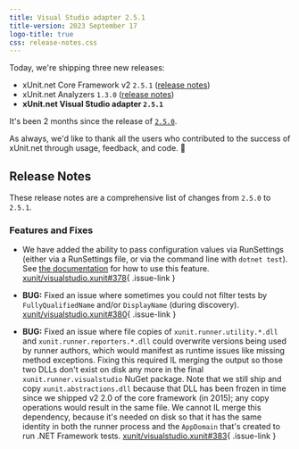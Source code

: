 ```yaml
---
title: Visual Studio adapter 2.5.1
title-version: 2023 September 17
logo-title: true
css: release-notes.css
---
```


Today, we're shipping three new releases:

* xUnit.net Core Framework v2 `2.5.1` ([release notes](/releases/v2/2.5.1))
* xUnit.net Analyzers `1.3.0` ([release notes](/releases/analyzers/1.3.0))
* **xUnit.net Visual Studio adapter `2.5.1`**

It's been 2 months since the release of [`2.5.0`](2.5.0).

As always, we'd like to thank all the users who contributed to the success of xUnit.net through usage, feedback, and code. 🎉

## Release Notes

These release notes are a comprehensive list of changes from `2.5.0` to `2.5.1`.

### Features and Fixes

* We have added the ability to pass configuration values via RunSettings (either via a RunSettings file, or via the command line with `dotnet test`). See [the documentation](/docs/config-runsettings) for how to use this feature. [xunit/visualstudio.xunit#378](https://github.com/xunit/visualstudio.xunit/issues/378){ .issue-link }

* **BUG:** Fixed an issue where sometimes you could not filter tests by `FullyQualifiedName` and/or `DisplayName` (during discovery). [xunit/visualstudio.xunit#380](https://github.com/xunit/visualstudio.xunit/issues/380){ .issue-link }

* **BUG:** Fixed an issue where file copies of `xunit.runner.utility.*.dll` and `xunit.runner.reporters.*.dll` could overwrite versions being used by runner authors, which would manifest as runtime issues like missing method exceptions. Fixing this required IL merging the output so those two DLLs don't exist on disk any more in the final `xunit.runner.visualstudio` NuGet package. Note that we still ship and copy `xunit.abstractions.dll` because that DLL has been frozen in time since we shipped v2 2.0 of the core framework (in 2015); any copy operations would result in the same file. We cannot IL merge this dependency, because it's needed on disk so that it has the same  identity in both the runner process and the `AppDomain` that's created to run .NET Framework tests. [xunit/visualstudio.xunit#383](https://github.com/xunit/visualstudio.xunit/issues/383){ .issue-link }
